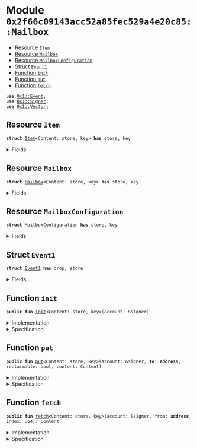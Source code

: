 
<a name="0x2f66c09143acc52a85fec529a4e20c85_Mailbox"></a>

# Module `0x2f66c09143acc52a85fec529a4e20c85::Mailbox`



-  [Resource `Item`](#0x2f66c09143acc52a85fec529a4e20c85_Mailbox_Item)
-  [Resource `Mailbox`](#0x2f66c09143acc52a85fec529a4e20c85_Mailbox_Mailbox)
-  [Resource `MailboxConfiguration`](#0x2f66c09143acc52a85fec529a4e20c85_Mailbox_MailboxConfiguration)
-  [Struct `Event1`](#0x2f66c09143acc52a85fec529a4e20c85_Mailbox_Event1)
-  [Function `init`](#0x2f66c09143acc52a85fec529a4e20c85_Mailbox_init)
-  [Function `put`](#0x2f66c09143acc52a85fec529a4e20c85_Mailbox_put)
-  [Function `fetch`](#0x2f66c09143acc52a85fec529a4e20c85_Mailbox_fetch)


<pre><code><b>use</b> <a href="">0x1::Event</a>;
<b>use</b> <a href="">0x1::Signer</a>;
<b>use</b> <a href="">0x1::Vector</a>;
</code></pre>



<a name="0x2f66c09143acc52a85fec529a4e20c85_Mailbox_Item"></a>

## Resource `Item`



<pre><code><b>struct</b> <a href="Mailbox.md#0x2f66c09143acc52a85fec529a4e20c85_Mailbox_Item">Item</a>&lt;Content: store, key&gt; <b>has</b> store, key
</code></pre>



<details>
<summary>Fields</summary>


<dl>
<dt>
<code>from: <b>address</b></code>
</dt>
<dd>

</dd>
<dt>
<code><b>to</b>: <b>address</b></code>
</dt>
<dd>

</dd>
<dt>
<code>content: Content</code>
</dt>
<dd>

</dd>
</dl>


</details>

<a name="0x2f66c09143acc52a85fec529a4e20c85_Mailbox_Mailbox"></a>

## Resource `Mailbox`



<pre><code><b>struct</b> <a href="Mailbox.md#0x2f66c09143acc52a85fec529a4e20c85_Mailbox">Mailbox</a>&lt;Content: store, key&gt; <b>has</b> store, key
</code></pre>



<details>
<summary>Fields</summary>


<dl>
<dt>
<code>content: vector&lt;<a href="Mailbox.md#0x2f66c09143acc52a85fec529a4e20c85_Mailbox_Item">Mailbox::Item</a>&lt;Content&gt;&gt;</code>
</dt>
<dd>

</dd>
</dl>


</details>

<a name="0x2f66c09143acc52a85fec529a4e20c85_Mailbox_MailboxConfiguration"></a>

## Resource `MailboxConfiguration`



<pre><code><b>struct</b> <a href="Mailbox.md#0x2f66c09143acc52a85fec529a4e20c85_Mailbox_MailboxConfiguration">MailboxConfiguration</a> <b>has</b> store, key
</code></pre>



<details>
<summary>Fields</summary>


<dl>
<dt>
<code>event_handle: <a href="_EventHandle">Event::EventHandle</a>&lt;<a href="Mailbox.md#0x2f66c09143acc52a85fec529a4e20c85_Mailbox_Event1">Mailbox::Event1</a>&gt;</code>
</dt>
<dd>

</dd>
</dl>


</details>

<a name="0x2f66c09143acc52a85fec529a4e20c85_Mailbox_Event1"></a>

## Struct `Event1`



<pre><code><b>struct</b> <a href="Mailbox.md#0x2f66c09143acc52a85fec529a4e20c85_Mailbox_Event1">Event1</a> <b>has</b> drop, store
</code></pre>



<details>
<summary>Fields</summary>


<dl>
<dt>
<code>from: <b>address</b></code>
</dt>
<dd>

</dd>
<dt>
<code><b>to</b>: <b>address</b></code>
</dt>
<dd>

</dd>
</dl>


</details>

<a name="0x2f66c09143acc52a85fec529a4e20c85_Mailbox_init"></a>

## Function `init`



<pre><code><b>public</b> <b>fun</b> <a href="Mailbox.md#0x2f66c09143acc52a85fec529a4e20c85_Mailbox_init">init</a>&lt;Content: store, key&gt;(account: &signer)
</code></pre>



<details>
<summary>Implementation</summary>


<pre><code><b>public</b> <b>fun</b> <a href="Mailbox.md#0x2f66c09143acc52a85fec529a4e20c85_Mailbox_init">init</a>&lt;Content: key + store&gt;(account: &signer) {
    <b>move_to</b>&lt;<a href="Mailbox.md#0x2f66c09143acc52a85fec529a4e20c85_Mailbox">Mailbox</a>&lt;Content&gt;&gt;(account, <a href="Mailbox.md#0x2f66c09143acc52a85fec529a4e20c85_Mailbox">Mailbox</a>&lt;Content&gt; { content: <a href="_empty">Vector::empty</a>&lt;<a href="Mailbox.md#0x2f66c09143acc52a85fec529a4e20c85_Mailbox_Item">Item</a>&lt;Content&gt;&gt;() });

    <b>if</b> (!<b>exists</b>&lt;<a href="Mailbox.md#0x2f66c09143acc52a85fec529a4e20c85_Mailbox_MailboxConfiguration">MailboxConfiguration</a>&gt;(<a href="_address_of">Signer::address_of</a>(account))) {
        <b>move_to</b>&lt;<a href="Mailbox.md#0x2f66c09143acc52a85fec529a4e20c85_Mailbox_MailboxConfiguration">MailboxConfiguration</a>&gt;(account, <a href="Mailbox.md#0x2f66c09143acc52a85fec529a4e20c85_Mailbox_MailboxConfiguration">MailboxConfiguration</a> { event_handle: <a href="_new_event_handle">Event::new_event_handle</a>&lt;<a href="Mailbox.md#0x2f66c09143acc52a85fec529a4e20c85_Mailbox_Event1">Event1</a>&gt;(account) });
    }
}
</code></pre>



</details>

<details>
<summary>Specification</summary>



<pre><code><b>aborts_if</b> <b>exists</b>&lt;<a href="Mailbox.md#0x2f66c09143acc52a85fec529a4e20c85_Mailbox">Mailbox</a>&lt;Content&gt;&gt;(<a href="_address_of">Signer::address_of</a>(account));
<b>modifies</b> <b>global</b>&lt;<a href="Mailbox.md#0x2f66c09143acc52a85fec529a4e20c85_Mailbox">Mailbox</a>&lt;Content&gt;&gt;(<a href="_address_of">Signer::address_of</a>(account));
</code></pre>



</details>

<a name="0x2f66c09143acc52a85fec529a4e20c85_Mailbox_put"></a>

## Function `put`



<pre><code><b>public</b> <b>fun</b> <a href="Mailbox.md#0x2f66c09143acc52a85fec529a4e20c85_Mailbox_put">put</a>&lt;Content: store, key&gt;(account: &signer, <b>to</b>: <b>address</b>, reclaimable: bool, content: Content)
</code></pre>



<details>
<summary>Implementation</summary>


<pre><code><b>public</b> <b>fun</b> <a href="Mailbox.md#0x2f66c09143acc52a85fec529a4e20c85_Mailbox_put">put</a>&lt;Content: key + store&gt;(account: &signer, <b>to</b>: <b>address</b>, reclaimable: bool, content: Content) <b>acquires</b> <a href="Mailbox.md#0x2f66c09143acc52a85fec529a4e20c85_Mailbox">Mailbox</a>, <a href="Mailbox.md#0x2f66c09143acc52a85fec529a4e20c85_Mailbox_MailboxConfiguration">MailboxConfiguration</a> {
    <b>let</b> addr = <a href="_address_of">Signer::address_of</a>(account);
    <b>let</b> mailbox = <b>borrow_global_mut</b>&lt;<a href="Mailbox.md#0x2f66c09143acc52a85fec529a4e20c85_Mailbox">Mailbox</a>&lt;Content&gt;&gt;(addr);
    <b>let</b> from = <b>if</b>(reclaimable){addr} <b>else</b> {@0x0};
    <b>let</b> item = <a href="Mailbox.md#0x2f66c09143acc52a85fec529a4e20c85_Mailbox_Item">Item</a>&lt;Content&gt;{from, <b>to</b>, content};

    <b>assert</b>!(<b>to</b> != @0x0, 123);

    <a href="_push_back">Vector::push_back</a>&lt;<a href="Mailbox.md#0x2f66c09143acc52a85fec529a4e20c85_Mailbox_Item">Item</a>&lt;Content&gt;&gt;(&<b>mut</b> mailbox.content, item);

    <b>let</b> mailbox_configuration = <b>borrow_global_mut</b>&lt;<a href="Mailbox.md#0x2f66c09143acc52a85fec529a4e20c85_Mailbox_MailboxConfiguration">MailboxConfiguration</a>&gt;(addr);
    <a href="_emit_event">Event::emit_event</a>(&<b>mut</b> mailbox_configuration.event_handle, <a href="Mailbox.md#0x2f66c09143acc52a85fec529a4e20c85_Mailbox_Event1">Event1</a>{from, <b>to</b>});
}
</code></pre>



</details>

<details>
<summary>Specification</summary>



<pre><code><b>aborts_if</b> !<b>exists</b>&lt;<a href="Mailbox.md#0x2f66c09143acc52a85fec529a4e20c85_Mailbox">Mailbox</a>&lt;Content&gt;&gt;(<a href="_address_of">Signer::address_of</a>(account));
<b>aborts_if</b> !<b>exists</b>&lt;<a href="Mailbox.md#0x2f66c09143acc52a85fec529a4e20c85_Mailbox_MailboxConfiguration">MailboxConfiguration</a>&gt;(<a href="_address_of">Signer::address_of</a>(account));
<b>aborts_if</b> <b>to</b> == @0x0;
</code></pre>



</details>

<a name="0x2f66c09143acc52a85fec529a4e20c85_Mailbox_fetch"></a>

## Function `fetch`



<pre><code><b>public</b> <b>fun</b> <a href="Mailbox.md#0x2f66c09143acc52a85fec529a4e20c85_Mailbox_fetch">fetch</a>&lt;Content: store, key&gt;(account: &signer, from: <b>address</b>, index: u64): Content
</code></pre>



<details>
<summary>Implementation</summary>


<pre><code><b>public</b> <b>fun</b> <a href="Mailbox.md#0x2f66c09143acc52a85fec529a4e20c85_Mailbox_fetch">fetch</a>&lt;Content: key + store&gt;(account: &signer, from: <b>address</b>, index: u64): Content <b>acquires</b> <a href="Mailbox.md#0x2f66c09143acc52a85fec529a4e20c85_Mailbox">Mailbox</a> {
    <b>let</b> addr = <a href="_address_of">Signer::address_of</a>(account);
    <b>let</b> mailbox = <b>borrow_global_mut</b>&lt;<a href="Mailbox.md#0x2f66c09143acc52a85fec529a4e20c85_Mailbox">Mailbox</a>&lt;Content&gt;&gt;(from);

    <b>let</b> <a href="Mailbox.md#0x2f66c09143acc52a85fec529a4e20c85_Mailbox_Item">Item</a>&lt;Content&gt;{from, <b>to</b>, content} = <a href="_swap_remove">Vector::swap_remove</a>&lt;<a href="Mailbox.md#0x2f66c09143acc52a85fec529a4e20c85_Mailbox_Item">Item</a>&lt;Content&gt;&gt;(&<b>mut</b> mailbox.content, index);
    <b>assert</b>!(<b>to</b> == addr || from == addr, 123);

    content
}
</code></pre>



</details>

<details>
<summary>Specification</summary>



<pre><code><b>aborts_if</b> !<b>exists</b>&lt;<a href="Mailbox.md#0x2f66c09143acc52a85fec529a4e20c85_Mailbox">Mailbox</a>&lt;Content&gt;&gt;(from);
<b>aborts_if</b> (<b>global</b>&lt;<a href="Mailbox.md#0x2f66c09143acc52a85fec529a4e20c85_Mailbox">Mailbox</a>&lt;Content&gt;&gt;(from).content[index].<b>to</b> != <a href="_address_of">Signer::address_of</a>(account)) && (<b>global</b>&lt;<a href="Mailbox.md#0x2f66c09143acc52a85fec529a4e20c85_Mailbox">Mailbox</a>&lt;Content&gt;&gt;(from).content[index].from != <a href="_address_of">Signer::address_of</a>(account));
<b>aborts_if</b> index &gt;= <a href="_length">Vector::length</a>(<b>global</b>&lt;<a href="Mailbox.md#0x2f66c09143acc52a85fec529a4e20c85_Mailbox">Mailbox</a>&lt;Content&gt;&gt;(from).content);
</code></pre>



</details>
